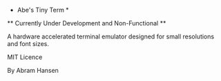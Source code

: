 * Abe's Tiny Term *

** Currently Under Development and Non-Functional **

A hardware accelerated terminal emulator designed for small resolutions and font sizes.

MIT Licence

By Abram Hansen
